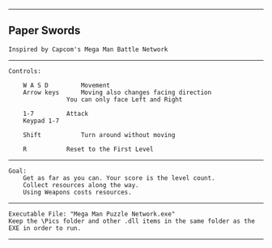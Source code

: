 -----
Paper Swords
-----
 	Inspired by Capcom's Mega Man Battle Network
-----
	Controls:

		W A S D			Movement
		Arrow keys		Moving also changes facing direction
					You can only face Left and Right

		1-7			Attack
		Keypad 1-7

		Shift			Turn around without moving

		R			Reset to the First Level
-----
	Goal:
		Get as far as you can. Your score is the level count.
		Collect resources along the way.
		Using Weapons costs resources.
-----
 	Executable File: "Mega Man Puzzle Network.exe"
 	Keep the \Pics folder and other .dll items in the same folder as the EXE in order to run.
-----
